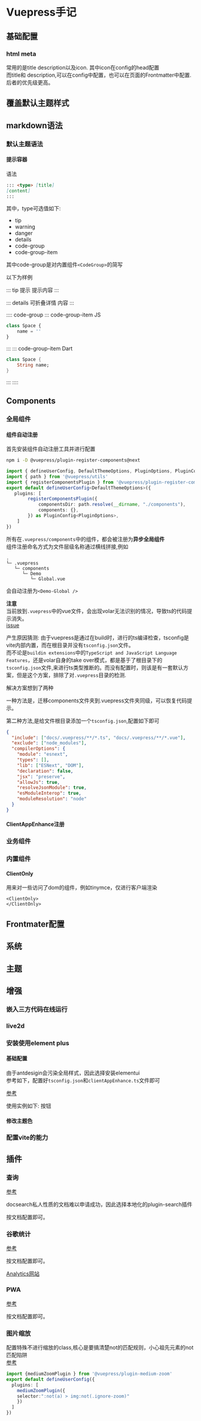# Vuepress手记

## 基础配置

### html meta

常用的是title description以及icon. 
其中icon在config的head配置  
而title和 description,可以在config中配置，也可以在页面的Frontmatter中配置.后者的优先级更高。

## 覆盖默认主题样式

## markdown语法

### 默认主题语法

#### 提示容器

语法 
```md
::: <type> [title]
[content]
:::
```
其中，type可选值如下:
* tip
* warning
* danger
* details
* code-group
* code-group-item

其中code-group是对内置组件`<CodeGroup>`的简写

以下为样例

::: tip 提示
提示内容
:::

::: details 可折叠详情
内容
:::

:::: code-group
::: code-group-item JS
```js
class Space {
    name = ''
}
```
:::
::: code-group-item Dart
``` dart
class Space {
    String name;
}
```
:::
::::

## Components

### 全局组件

#### 组件自动注册

首先安装组件自动注册工具并进行配置
```sh
npm i -D @vuepress/plugin-register-components@next
```
```ts
import { defineUserConfig, DefaultThemeOptions, PluginOptions, PluginConfig } from 'vuepress'
import { path } from '@vuepress/utils'
import { registerComponentsPlugin } from '@vuepress/plugin-register-components'
export default defineUserConfig<DefaultThemeOptions>({
   plugins: [
        registerComponentsPlugin({
            componentsDir: path.resolve(__dirname, "./components"),
            components: {},
        }) as PluginConfig<PluginOptions>,
    ]
})
```

所有在`.vuepress/components`中的组件，都会被注册为**异步全局组件**  
组件注册命名方式为文件层级名称通过横线拼接,例如
```
.
└─ .vuepress
   └─ components
      └─ Demo
         └─ Global.vue
```
会自动注册为`<Demo-Global />`

**注意**  
当前放到`.vuepress`中的vue文件，会出现volar无法识别的情况，导致ts的代码提示消失。  
[issue](https://github.com/johnsoncodehk/volar/issues/70)

产生原因猜测: 由于vuepress是通过在build时，进行的ts编译检查，tsconfig是vite内部内置，而在根目录并没有`tsconfig.json`文件。  
而不论是`buildin extensions`中的`TypeScript and JavaScript Language Features`，还是volar自身的take over模式，都是基于了根目录下的`tsconfig.json`文件,来进行ts类型推断的。而没有配置时，则该是有一套默认方案，但是这个方案，排除了对`.vuepress`目录的检测.


解决方案想到了两种

一种方法是，迁移components文件夹到.vuepress文件夹同级，可以恢复代码提示。  

第二种方法,是给文件根目录添加一个`tsconfig.json`,配置如下即可

```json
{
  "include": ["docs/.vuepress/**/*.ts", "docs/.vuepress/**/*.vue"],
  "exclude": ["node_modules"],
  "compilerOptions": {
    "module": "esnext",
    "types": [],
    "lib": ["ESNext", "DOM"],
    "declaration": false,
    "jsx": "preserve",
    "allowJs": true,
    "resolveJsonModule": true,
    "esModuleInterop": true,
    "moduleResolution": "node"
  }
}
```

<Demo-Global />

#### ClientAppEnhance注册

### 业务组件


### 内置组件

#### ClientOnly

用来对一些访问了dom的组件，例如tinymce，仅进行客户端渲染

```vue
<ClientOnly>
</ClientOnly>
```

## Frontmater配置

## 系统

## 主题
## 增强

### 嵌入三方代码在线运行

### live2d

### 安装使用element plus

#### 基础配置

由于antdesigin会污染全局样式，因此选择安装elementui  
参考如下，配置好`tsconfig.json`和`clientAppEnhance.ts`文件即可

[参考](https://element-plus.org/zh-CN/guide/quickstart.html#%E5%AE%8C%E6%95%B4%E5%BC%95%E5%85%A5)

使用实例如下:
<el-button type="primary">按钮</el-button>

#### 修改主题色

### 配置vite的能力
## 插件

### 查询

[参考](https://v2.vuepress.vuejs.org/reference/plugin/search.html#options)

docsearch私人性质的文档难以申请成功，因此选择本地化的plugin-search插件

按文档配置即可。

### 谷歌统计

[参考](https://v2.vuepress.vuejs.org/reference/plugin/google-analytics.html#usage)

按文档配置即可。

[Analytics网站](https://marketingplatform.google.com/about/analytics/)

### PWA

[参考](https://v2.vuepress.vuejs.org/reference/plugin/pwa.html)

按文档配置即可。

### 图片缩放

配置特殊不进行缩放的class,核心是要搞清楚not的匹配规则，小心祖先元素的not匹配陷阱  
[参考](https://www.zhangxinxu.com/wordpress/2019/07/css-not-pseudo-class/)

```ts
import {mediumZoomPlugin } from '@vuepress/plugin-medium-zoom'
export default defineUserConfig({
  plugins: [
    mediumZoomPlugin({
    selector:":not(a) > img:not(.ignore-zoom)"
    })
  ]
})

```